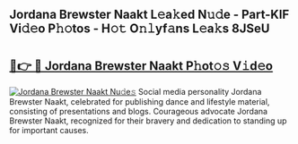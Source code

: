 ## Jordana Brewster Naakt L𝚎a𝚔ed N𝚞𝚍e - Part-KlF Vi𝚍𝚎o P𝚑𝚘tos - H𝚘𝚝 O𝚗𝚕yf𝚊ns L𝚎a𝚔s 8JSeU

# <h2><a href="http://kf24j6.oniu.top/?m=Jordana+Brewster+Naakt">🔗👉 🔴 Jordana Brewster Naakt P𝚑ot𝚘𝚜 V𝚒d𝚎o</a></h2>

[![Jordana Brewster Naakt Nu𝚍e𝚜](https://i.imgur.com/0qMVB7G.gif)](http://kf24j6.oniu.top/?m=Jordana+Brewster+Naakt)
Social media personality Jordana Brewster Naakt, celebrated for publishing dance and lifestyle material, consisting of presentations and blogs. Courageous advocate Jordana Brewster Naakt, recognized for their bravery and dedication to standing up for important causes.  
